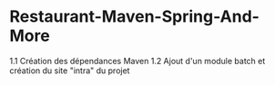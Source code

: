 # Restaurant-Maven-Spring-And-More
1.1 Création des dépendances Maven
1.2 Ajout d'un module batch et création du site "intra" du projet
